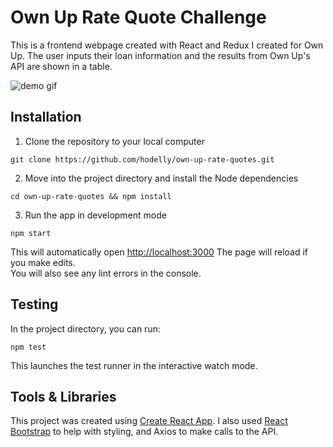 # Own Up Rate Quote Challenge

This is a frontend webpage created with React and Redux I created for Own Up. The user inputs their loan information and the results from Own Up's API are shown in a table.

![demo gif](https://media.giphy.com/media/lS7NrLUaha3hrOVHdg/giphy.gif)

## Installation

1. Clone the repository to your local computer<br />
```
git clone https://github.com/hodelly/own-up-rate-quotes.git
```

2. Move into the project directory and install the Node dependencies<br />
```
cd own-up-rate-quotes && npm install
```

3. Run the app in development mode<br />
```
npm start
```

This will automatically open [http://localhost:3000](http://localhost:3000)
The page will reload if you make edits.<br />
You will also see any lint errors in the console.

## Testing

In the project directory, you can run:<br />
```
npm test
```

This launches the test runner in the interactive watch mode.<br />

## Tools & Libraries
This project was created using [Create React App](https://github.com/facebook/create-react-app). I also used [React Bootstrap](https://react-bootstrap.github.io/) to help with styling, and Axios to make calls to the API.
